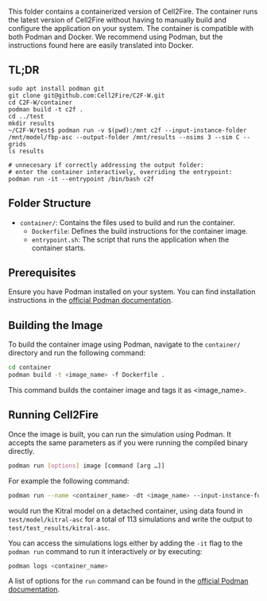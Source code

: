 This folder contains a containerized version of Cell2Fire. The container runs the latest version of Cell2Fire without having to manually build and configure the application on your system. The container is compatible with both Podman and Docker. We recommend using Podman, but the instructions found here are easily translated into Docker.

## TL;DR
```
sudo apt install podman git
git clone git@github.com:Cell2Fire/C2F-W.git
cd C2F-W/container
podman build -t c2f .
cd ../test
mkdir results
~/C2F-W/test$ podman run -v $(pwd):/mnt c2f --input-instance-folder /mnt/model/fbp-asc --output-folder /mnt/results --nsims 3 --sim C --grids
ls results

# unnecesary if correctly addressing the output folder:
# enter the container interactively, overriding the entrypoint:
podman run -it --entrypoint /bin/bash c2f
```

## Folder Structure

- `container/`: Contains the files used to build and run the container.
  - `Dockerfile`: Defines the build instructions for the container image.
  - `entrypoint.sh`: The script that runs the application when the container starts.

## Prerequisites

Ensure you have Podman installed on your system. You can find installation instructions in the [official Podman documentation](https://podman.io/docs/installation).

## Building the Image

To build the container image using Podman, navigate to the `container/` directory and run the following command:

```bash
cd container
podman build -t <image_name> -f Dockerfile .
```
This command builds the container image and tags it as <image_name>.

## Running Cell2Fire

Once the image is built, you can run the simulation using Podman. It accepts the same parameters as if you were running the compiled binary directly.
```bash
podman run [options] image [command [arg …]]
```

For example the following command:

```bash
podman run --name <container_name> -dt <image_name> --input-instance-folder test/model/kitral-asc --output-folder test/test_results/kitral-asc --nsims 113  --sim K  
```
would run the Kitral model on a detached container, using data found in `test/model/kitral-asc` for a total of 113 simulations and write the output to `test/test_results/kitral-asc`.

You can access the simulations logs either by adding the `-it` flag to the `podman run` command to run it interactively or by executing:
```bash
podman logs <container_name>
```

A list of options for the `run` command can be found in the [official Podman documentation](https://docs.podman.io/en/latest/markdown/podman-run.1.html).
